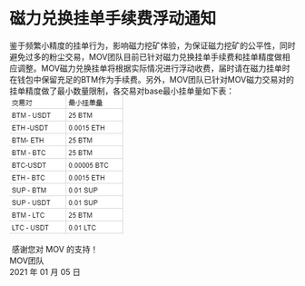 # 磁力兑换挂单手续费浮动通知

​        鉴于频繁小精度的挂单行为，影响磁力挖矿体验，为保证磁力挖矿的公平性，同时避免过多的粉尘交易，MOV团队目前已针对磁力兑换挂单手续费和挂单精度做相应调整。MOV磁力兑换挂单将根据实际情况进行浮动收费，届时请在磁力挂单时在钱包中保留充足的BTM作为手续费。另外，MOV团队已针对MOV磁力交易对的挂单精度做了最小数量限制，各交易对base最小挂单量如下表：  
![](../images/notify/minorder.png)

​	感谢您对 MOV 的支持！  
​	MOV团队  
​	2021 年 01 月 05 日